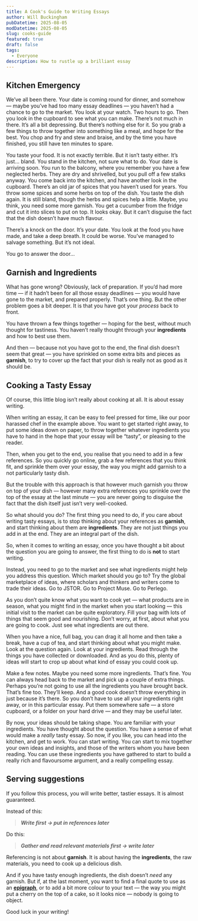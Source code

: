 ```yaml
---
title: A Cook's Guide to Writing Essays
author: Will Buckingham
pubDatetime: 2025-08-05
modDatetime: 2025-08-05
slug: cooks-guide
featured: true
draft: false
tags:
  - Everyone
description: How to rustle up a brilliant essay
---
```

## **Kitchen Emergency**

We’ve all been there. Your date is coming round for dinner, and somehow — maybe you’ve had too many essay deadlines — you haven’t had a chance to go to the market. You look at your watch. Two hours to go. Then you look in the cupboard to see what you can make. There’s not much in there. It’s all a bit depressing. But there’s nothing else for it. So you grab a few things to throw together into something like a meal, and hope for the best. You chop and fry and stew and braise, and by the time you have finished, you still have ten minutes to spare.

You taste your food. It is not exactly terrible. But it isn’t tasty either. It’s just… bland. You stand in the kitchen, not sure what to do. Your date is arriving soon. You run to the balcony, where you remember you have a few neglected herbs. They are dry and shrivelled, but you pull off a few stalks anyway. You come back into the kitchen, and have another look in the cupboard. There’s an old jar of spices that you haven’t used for years. You throw some spices and some herbs on top of the dish. You taste the dish again. It is still bland, though the herbs and spices help a little. Maybe, you think, you need some more garnish. You get a cucumber from the fridge and cut it into slices to put on top. It looks okay. But it can’t disguise the fact that the dish doesn’t have much flavour.

There’s a knock on the door. It’s your date. You look at the food you have made, and take a deep breath. It could be worse. You’ve managed to salvage something. But it’s not ideal.

You go to answer the door…

## **Garnish and Ingredients**

What has gone wrong? Obviously, lack of preparation. If you’d had more time — if it hadn’t been for all those essay deadlines — you would have gone to the market, and prepared properly. That’s one thing. But the other problem goes a bit deeper. It is that you have got your *process* back to front.

You have thrown a few things together — hoping for the best, without much thought for tastiness. You haven’t really thought through your **ingredients** and how to best use them.

And then — because not you have got to the end, the final dish doesn’t seem that great — you have sprinkled on some extra bits and pieces as **garnish**, to try to cover up the fact that your dish is really not as good as it should be.

## **Cooking a Tasty Essay**

Of course, this little blog isn’t really about cooking at all. It is about essay writing.

When writing an essay, it can be easy to feel pressed for time, like our poor harassed chef in the example above. You want to get started right away, to put some ideas down on paper, to throw together whatever ingredients you have to hand in the hope that your essay will be “tasty”, or pleasing to the reader.

Then, when you get to the end, you realise that you need to add in a few references. So you quickly go online, grab a few references that you think fit, and sprinkle them over your essay, the way you might add garnish to a not particularly tasty dish.

But the trouble with this approach is that however much garnish you throw on top of your dish — however many extra references you sprinkle over the top of the essay at the last minute — you are never going to disguise the fact that the dish itself just isn’t very well-cooked.

So what should you do? The first thing you need to do, if you care about writing tasty essays, is to stop thinking about your references as **garnish**, and start thinking about them are **ingredients**. They are not just things you add in at the end. They are an integral part of the dish.

So, when it comes to writing an essay, once you have thought a bit about the question you are going to answer, the first thing to do is **not** to start writing.

Instead, you need to go to the market and see what ingredients might help you address this question. Which market should you go to? Try the global marketplace of ideas, where scholars and thinkers and writers come to trade their ideas. Go to JSTOR. Go to Project Muse. Go to Perlego.

As you don’t quite know what you want to cook yet — what products are in season, what you might find in the market when you start looking — this initial visit to the market can be quite exploratory. Fill your bag with lots of things that seem good and nourishing. Don’t worry, at first, about what you are going to cook. Just see what ingredients are out there.

When you have a nice, full bag, you can drag it all home and then take a break, have a cup of tea, and start thinking about what you might make. Look at the question again. Look at your ingredients. Read through the things you have collected or downloaded. And as you do this, plenty of ideas will start to crop up about what kind of essay you could cook up.

Make a few notes. Maybe you need some more ingredients. That’s fine. You can always head back to the market and pick up a couple of extra things. Perhaps you’re not going to use all the ingredients you have brought back. That’s fine too. They’ll keep. And a good cook doesn’t throw everything in just because it’s there. So you don’t have to use all your ingredients right away, or in this particular essay. Put them somewhere safe — a store cupboard, or a folder on your hard drive — and they may be useful later.

By now, your ideas should be taking shape. You are familiar with your ingredients. You have thought about the question. You have a sense of what would make a *really* tasty essay. So now, if you like, you can head into the kitchen, and get to work. You can start writing. You can start to mix together your own ideas and insights, and those of the writers whom you have been reading. You can use these ingredients you have gathered to start to build a really rich and flavoursome argument, and a really compelling essay.

## **Serving suggestions**

If you follow this process, you will write better, tastier essays. It is almost guaranteed.

Instead of this:

> ***Write first → put in references later***

Do this:

> ***Gather and read relevant materials first → write later***

Referencing is not about **garnish**. It is about having the **ingredients**, the raw materials, you need to cook up a delicious dish.

And if you have tasty enough ingredients, the dish doesn’t *need* any garnish. But if, at the last moment, you want to find a final quote to use as an [**epigraph**](https://en.wikipedia.org/wiki/Epigraph_\(literature\)), or to add a bit more colour to your text — the way you might put a cherry on the top of a cake, so it looks nice — nobody is going to object.

Good luck in your writing!
